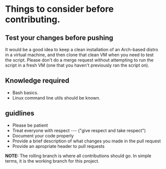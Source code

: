 # Things to consider before contributing.

## Test your changes before pushing

It would be a good idea to keep a clean installation of an Arch-based distro in a virtual machine, and then clone that clean VM when you need to test the script. Please don\'t do a merge request without attempting to run the script in a fresh VM (one that you haven\'t previously ran the script on).

## Knowledge required

- Bash basics.
- Linux command line utils should be known.

## guidlines

- Please be patient
- Treat everyone with respect --- (\"give respect and take respect\")
- Document your code properly
- Provide a brief description of what changes you made in the pull request
- Provide an apropriate header to pull requests

**NOTE:** The rolling branch is where all contributions should go. In simple terms, it is the working branch for this project.
